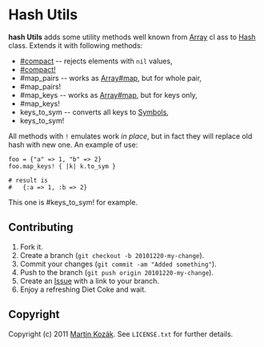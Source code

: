 Hash Utils
==========

**hash Utils** adds some utility methods well known from [Array][1]
cl  ass to [Hash][2] class. Extends it with following methods:

* [#compact][3] -- rejects elements with `nil` values,
* [#compact!][4]
* #map_pairs -- works as [Array#map][5], but for whole pair,
* #map_pairs!
* #map_keys -- works as [Array#map][5], but for keys only,
* #map_keys!
* keys_to_sym -- converts all keys to [Symbols][6],
* keys_to_sym!

All methods with `!` emulates work *in place*, but in fact they will 
replace old hash with new one. An example of use: 

    foo = {"a" => 1, "b" => 2}
    foo.map_keys! { |k| k.to_sym }
    
    # result is 
    #   {:a => 1, :b => 2}
    
This one is #keys_to_sym! for example.

Contributing
------------

1. Fork it.
2. Create a branch (`git checkout -b 20101220-my-change`).
3. Commit your changes (`git commit -am "Added something"`).
4. Push to the branch (`git push origin 20101220-my-change`).
5. Create an [Issue][7] with a link to your branch.
6. Enjoy a refreshing Diet Coke and wait.


Copyright
---------

Copyright (c) 2011 [Martin Kozák][8]. See `LICENSE.txt` for
further details.

[1]: http://www.ruby-doc.org/core/classes/Array.html
[2]: http://www.ruby-doc.org/core/classes/Hash.html
[3]: http://www.ruby-doc.org/core/classes/Array.html#M000278
[4]: http://www.ruby-doc.org/core/classes/Array.html#M000279
[5]: http://www.ruby-doc.org/core/classes/Array.html#M000249
[6]: http://www.ruby-doc.org/core/classes/Symbol.html
[7]: http://github.com/martinkozak/hash-utils/issues
[8]: http://www.martinkozak.net/

